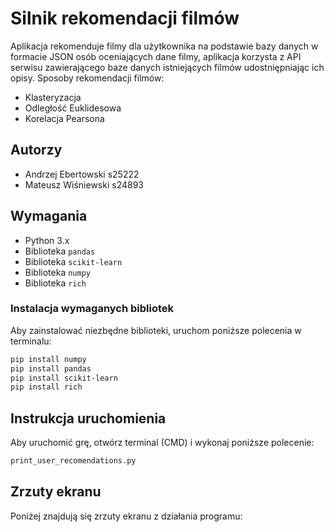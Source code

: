 # Silnik rekomendacji filmów

Aplikacja rekomenduje filmy dla użytkownika na podstawie bazy danych w formacie JSON osób oceniających dane 
filmy, aplikacja korzysta z API serwisu zawierającego baze danych istniejących filmów udostniępniając ich opisy.
Sposoby rekomendacji filmów:
- Klasteryzacja
- Odległość Euklidesowa
- Korelacja Pearsona

## Autorzy

- Andrzej Ebertowski s25222
- Mateusz Wiśniewski s24893

## Wymagania

- Python 3.x
- Biblioteka `pandas`
- Biblioteka `scikit-learn`
- Biblioteka `numpy`
- Biblioteka `rich`

### Instalacja wymaganych bibliotek

Aby zainstalować niezbędne biblioteki, uruchom poniższe polecenia w terminalu:

```bash
pip install numpy
pip install pandas
pip install scikit-learn
pip install rich
```

## Instrukcja uruchomienia
Aby uruchomić grę, otwórz terminal (CMD) i wykonaj poniższe polecenie:
```bash
print_user_recomendations.py
```

## Zrzuty ekranu

Poniżej znajdują się zrzuty ekranu z działania programu:


